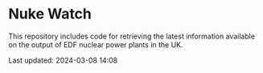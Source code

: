 # Nuke Watch

This repository includes code for retrieving the latest information available on the output of EDF nuclear power plants in the UK.

Last updated: 2024-03-08 14:08
